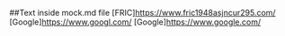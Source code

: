 ##Text inside mock.md file
[FRIC]https://www.fric1948asjncur295.com/
[Google]https://www.googl.com/
[Google]https://www.google.com/
